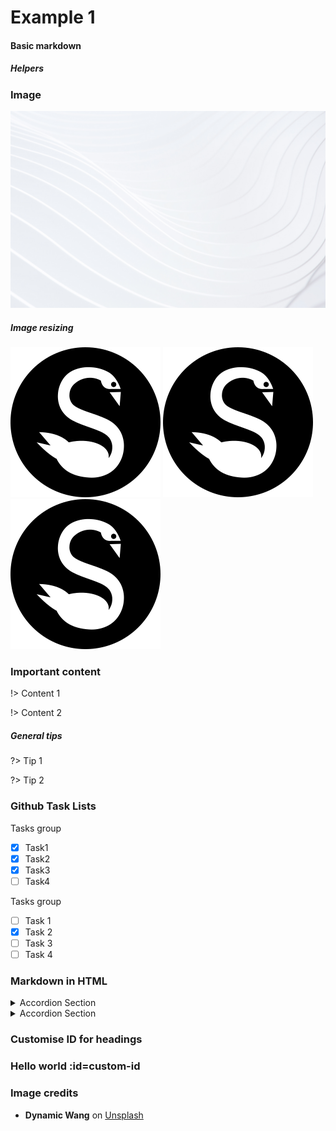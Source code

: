 <figure class="hero" style="--hero-image:url(https://source.unsplash.com/g-YsyUUwT9M/1800x600);"></figure>

# Example 1

#### Basic markdown

##### Helpers

### Image

![Cover](../assets/images/cover-bg.jpg ':class=someCssClass')

##### Image resizing

![logo](../assets/images/logo.svg ':size=WIDTHxHEIGHT')
![logo](../assets/images/logo.svg ':size=80x80')
![logo](../assets/images/logo.svg ':size=50%')

### Important content

!> Content 1

!> Content 2

##### General tips

?> Tip 1

?> Tip 2

### Github Task Lists

Tasks group

- [x] Task1
- [x] Task2
- [x] Task3
- [ ] Task4

Tasks group

- [ ] Task 1
- [x] Task 2
- [ ] Task 3
- [ ] Task 4

### Markdown in HTML

<details>
<summary>Accordion Section</summary>

  - Item 1
  - Item 2
  - Item 3
  - Item 4

</details>

<details>
<summary>Accordion Section</summary>

  - Item 1
  - Item 2
  - Item 3
  - Item 4
  
</details>

### Customise ID for headings

### Hello world :id=custom-id


### Image credits

- **Dynamic Wang** on [Unsplash](https://unsplash.com/photos/g-YsyUUwT9M)